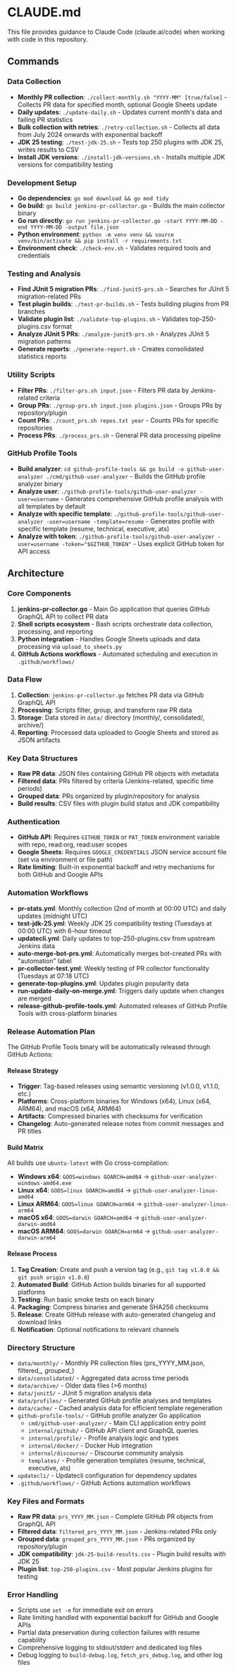 # CLAUDE.md

This file provides guidance to Claude Code (claude.ai/code) when working with code in this repository.

## Commands

### Data Collection
- **Monthly PR collection**: `./collect-monthly.sh "YYYY-MM" [true/false]` - Collects PR data for specified month, optional Google Sheets update
- **Daily updates**: `./update-daily.sh` - Updates current month's data and failing PR statistics
- **Bulk collection with retries**: `./retry-collection.sh` - Collects all data from July 2024 onwards with exponential backoff
- **JDK 25 testing**: `./test-jdk-25.sh` - Tests top 250 plugins with JDK 25, writes results to CSV
- **Install JDK versions**: `./install-jdk-versions.sh` - Installs multiple JDK versions for compatibility testing

### Development Setup
- **Go dependencies**: `go mod download && go mod tidy`
- **Go build**: `go build jenkins-pr-collector.go` - Builds the main collector binary
- **Go run directly**: `go run jenkins-pr-collector.go -start YYYY-MM-DD -end YYYY-MM-DD -output file.json`
- **Python environment**: `python -m venv venv && source venv/bin/activate && pip install -r requirements.txt`
- **Environment check**: `./check-env.sh` - Validates required tools and credentials

### Testing and Analysis
- **Find JUnit 5 migration PRs**: `./find-junit5-prs.sh` - Searches for JUnit 5 migration-related PRs
- **Test plugin builds**: `./test-pr-builds.sh` - Tests building plugins from PR branches
- **Validate plugin list**: `./validate-top-plugins.sh` - Validates top-250-plugins.csv format
- **Analyze JUnit 5 PRs**: `./analyze-junit5-prs.sh` - Analyzes JUnit 5 migration patterns
- **Generate reports**: `./generate-report.sh` - Creates consolidated statistics reports

### Utility Scripts
- **Filter PRs**: `./filter-prs.sh input.json` - Filters PR data by Jenkins-related criteria
- **Group PRs**: `./group-prs.sh input.json plugins.json` - Groups PRs by repository/plugin
- **Count PRs**: `./count_prs.sh repos.txt year` - Counts PRs for specific repositories
- **Process PRs**: `./process_prs.sh` - General PR data processing pipeline

### GitHub Profile Tools
- **Build analyzer**: `cd github-profile-tools && go build -o github-user-analyzer ./cmd/github-user-analyzer` - Builds the GitHub profile analyzer binary
- **Analyze user**: `./github-profile-tools/github-user-analyzer -user=username` - Generates comprehensive GitHub profile analysis with all templates by default
- **Analyze with specific template**: `./github-profile-tools/github-user-analyzer -user=username -template=resume` - Generates profile with specific template (resume, technical, executive, ats)
- **Analyze with token**: `./github-profile-tools/github-user-analyzer -user=username -token="$GITHUB_TOKEN"` - Uses explicit GitHub token for API access

## Architecture

### Core Components
1. **jenkins-pr-collector.go** - Main Go application that queries GitHub GraphQL API to collect PR data
2. **Shell scripts ecosystem** - Bash scripts orchestrate data collection, processing, and reporting
3. **Python integration** - Handles Google Sheets uploads and data processing via `upload_to_sheets.py`
4. **GitHub Actions workflows** - Automated scheduling and execution in `.github/workflows/`

### Data Flow
1. **Collection**: `jenkins-pr-collector.go` fetches PR data via GitHub GraphQL API
2. **Processing**: Scripts filter, group, and transform raw PR data
3. **Storage**: Data stored in `data/` directory (monthly/, consolidated/, archive/)
4. **Reporting**: Processed data uploaded to Google Sheets and stored as JSON artifacts

### Key Data Structures
- **Raw PR data**: JSON files containing GitHub PR objects with metadata
- **Filtered data**: PRs filtered by criteria (Jenkins-related, specific time periods)
- **Grouped data**: PRs organized by plugin/repository for analysis
- **Build results**: CSV files with plugin build status and JDK compatibility

### Authentication
- **GitHub API**: Requires `GITHUB_TOKEN` or `PAT_TOKEN` environment variable with repo, read:org, read:user scopes
- **Google Sheets**: Requires `GOOGLE_CREDENTIALS` JSON service account file (set via environment or file path)
- **Rate limiting**: Built-in exponential backoff and retry mechanisms for both GitHub and Google APIs

### Automation Workflows
- **pr-stats.yml**: Monthly collection (2nd of month at 00:00 UTC) and daily updates (midnight UTC)
- **test-jdk-25.yml**: Weekly JDK 25 compatibility testing (Tuesdays at 00:00 UTC) with 6-hour timeout
- **updatecli.yml**: Daily updates to top-250-plugins.csv from upstream Jenkins data
- **auto-merge-bot-prs.yml**: Automatically merges bot-created PRs with "automation" label
- **pr-collector-test.yml**: Weekly testing of PR collector functionality (Tuesdays at 07:18 UTC)
- **generate-top-plugins.yml**: Updates plugin popularity data
- **run-update-daily-on-merge.yml**: Triggers daily update when changes are merged
- **release-github-profile-tools.yml**: Automated releases of GitHub Profile Tools with cross-platform binaries

### Release Automation Plan
The GitHub Profile Tools binary will be automatically released through GitHub Actions:

#### Release Strategy
- **Trigger**: Tag-based releases using semantic versioning (v1.0.0, v1.1.0, etc.)
- **Platforms**: Cross-platform binaries for Windows (x64), Linux (x64, ARM64), and macOS (x64, ARM64)
- **Artifacts**: Compressed binaries with checksums for verification
- **Changelog**: Auto-generated release notes from commit messages and PR titles

#### Build Matrix
All builds use `ubuntu-latest` with Go cross-compilation:
- **Windows x64**: `GOOS=windows GOARCH=amd64` → `github-user-analyzer-windows-amd64.exe`
- **Linux x64**: `GOOS=linux GOARCH=amd64` → `github-user-analyzer-linux-amd64`
- **Linux ARM64**: `GOOS=linux GOARCH=arm64` → `github-user-analyzer-linux-arm64`
- **macOS x64**: `GOOS=darwin GOARCH=amd64` → `github-user-analyzer-darwin-amd64`
- **macOS ARM64**: `GOOS=darwin GOARCH=arm64` → `github-user-analyzer-darwin-arm64`

#### Release Process
1. **Tag Creation**: Create and push a version tag (e.g., `git tag v1.0.0 && git push origin v1.0.0`)
2. **Automated Build**: GitHub Action builds binaries for all supported platforms
3. **Testing**: Run basic smoke tests on each binary
4. **Packaging**: Compress binaries and generate SHA256 checksums
5. **Release**: Create GitHub release with auto-generated changelog and download links
6. **Notification**: Optional notifications to relevant channels

### Directory Structure
- `data/monthly/` - Monthly PR collection files (prs_YYYY_MM.json, filtered_*, grouped_*)
- `data/consolidated/` - Aggregated data across time periods
- `data/archive/` - Older data files (>6 months)
- `data/junit5/` - JUnit 5 migration analysis data
- `data/profiles/` - Generated GitHub profile analyses and templates
- `data/cache/` - Cached analysis data for efficient template regeneration
- `github-profile-tools/` - GitHub profile analyzer Go application
  - `cmd/github-user-analyzer/` - Main CLI application entry point
  - `internal/github/` - GitHub API client and GraphQL queries
  - `internal/profile/` - Profile analysis logic and types
  - `internal/docker/` - Docker Hub integration
  - `internal/discourse/` - Discourse community analysis
  - `templates/` - Profile generation templates (resume, technical, executive, ats)
- `updatecli/` - Updatecli configuration for dependency updates
- `.github/workflows/` - GitHub Actions automation workflows

### Key Files and Formats
- **Raw PR data**: `prs_YYYY_MM.json` - Complete GitHub PR objects from GraphQL API
- **Filtered data**: `filtered_prs_YYYY_MM.json` - Jenkins-related PRs only
- **Grouped data**: `grouped_prs_YYYY_MM.json` - PRs organized by repository/plugin
- **JDK compatibility**: `jdk-25-build-results.csv` - Plugin build results with JDK 25
- **Plugin list**: `top-250-plugins.csv` - Most popular Jenkins plugins for testing

### Error Handling
- Scripts use `set -e` for immediate exit on errors
- Rate limiting handled with exponential backoff for GitHub and Google APIs
- Partial data preservation during collection failures with resume capability
- Comprehensive logging to stdout/stderr and dedicated log files
- Debug logging to `build-debug.log`, `fetch_prs_debug.log`, and other log files